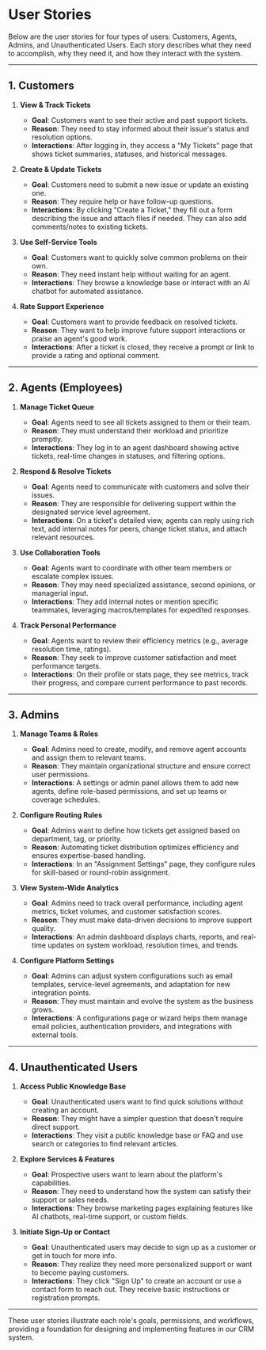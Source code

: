 # User Stories

Below are the user stories for four types of users: Customers, Agents, Admins, and Unauthenticated Users. Each story describes what they need to accomplish, why they need it, and how they interact with the system.

---

## 1. Customers

1. **View & Track Tickets**
   - **Goal**: Customers want to see their active and past support tickets.  
   - **Reason**: They need to stay informed about their issue's status and resolution options.  
   - **Interactions**: After logging in, they access a "My Tickets" page that shows ticket summaries, statuses, and historical messages.

2. **Create & Update Tickets**
   - **Goal**: Customers need to submit a new issue or update an existing one.  
   - **Reason**: They require help or have follow-up questions.  
   - **Interactions**: By clicking "Create a Ticket," they fill out a form describing the issue and attach files if needed. They can also add comments/notes to existing tickets.

3. **Use Self-Service Tools**
   - **Goal**: Customers want to quickly solve common problems on their own.  
   - **Reason**: They need instant help without waiting for an agent.  
   - **Interactions**: They browse a knowledge base or interact with an AI chatbot for automated assistance.

4. **Rate Support Experience**
   - **Goal**: Customers want to provide feedback on resolved tickets.  
   - **Reason**: They want to help improve future support interactions or praise an agent's good work.  
   - **Interactions**: After a ticket is closed, they receive a prompt or link to provide a rating and optional comment.

---

## 2. Agents (Employees)

1. **Manage Ticket Queue**
   - **Goal**: Agents need to see all tickets assigned to them or their team.  
   - **Reason**: They must understand their workload and prioritize promptly.  
   - **Interactions**: They log in to an agent dashboard showing active tickets, real-time changes in statuses, and filtering options.

2. **Respond & Resolve Tickets**
   - **Goal**: Agents need to communicate with customers and solve their issues.  
   - **Reason**: They are responsible for delivering support within the designated service level agreement.  
   - **Interactions**: On a ticket's detailed view, agents can reply using rich text, add internal notes for peers, change ticket status, and attach relevant resources.

3. **Use Collaboration Tools**
   - **Goal**: Agents want to coordinate with other team members or escalate complex issues.  
   - **Reason**: They may need specialized assistance, second opinions, or managerial input.  
   - **Interactions**: They add internal notes or mention specific teammates, leveraging macros/templates for expedited responses.

4. **Track Personal Performance**
   - **Goal**: Agents want to review their efficiency metrics (e.g., average resolution time, ratings).  
   - **Reason**: They seek to improve customer satisfaction and meet performance targets.  
   - **Interactions**: On their profile or stats page, they see metrics, track their progress, and compare current performance to past records.

---

## 3. Admins

1. **Manage Teams & Roles**
   - **Goal**: Admins need to create, modify, and remove agent accounts and assign them to relevant teams.  
   - **Reason**: They maintain organizational structure and ensure correct user permissions.  
   - **Interactions**: A settings or admin panel allows them to add new agents, define role-based permissions, and set up teams or coverage schedules.

2. **Configure Routing Rules**
   - **Goal**: Admins want to define how tickets get assigned based on department, tag, or priority.  
   - **Reason**: Automating ticket distribution optimizes efficiency and ensures expertise-based handling.  
   - **Interactions**: In an "Assignment Settings" page, they configure rules for skill-based or round-robin assignment.

3. **View System-Wide Analytics**
   - **Goal**: Admins need to track overall performance, including agent metrics, ticket volumes, and customer satisfaction scores.  
   - **Reason**: They must make data-driven decisions to improve support quality.  
   - **Interactions**: An admin dashboard displays charts, reports, and real-time updates on system workload, resolution times, and trends.

4. **Configure Platform Settings**
   - **Goal**: Admins can adjust system configurations such as email templates, service-level agreements, and adaptation for new integration points.  
   - **Reason**: They must maintain and evolve the system as the business grows.  
   - **Interactions**: A configurations page or wizard helps them manage email policies, authentication providers, and integrations with external tools.

---

## 4. Unauthenticated Users

1. **Access Public Knowledge Base**
   - **Goal**: Unauthenticated users want to find quick solutions without creating an account.  
   - **Reason**: They might have a simpler question that doesn't require direct support.  
   - **Interactions**: They visit a public knowledge base or FAQ and use search or categories to find relevant articles.

2. **Explore Services & Features**
   - **Goal**: Prospective users want to learn about the platform's capabilities.  
   - **Reason**: They need to understand how the system can satisfy their support or sales needs.  
   - **Interactions**: They browse marketing pages explaining features like AI chatbots, real-time support, or custom fields.

3. **Initiate Sign-Up or Contact**
   - **Goal**: Unauthenticated users may decide to sign up as a customer or get in touch for more info.  
   - **Reason**: They realize they need more personalized support or want to become paying customers.  
   - **Interactions**: They click "Sign Up" to create an account or use a contact form to reach out. They receive basic instructions or registration prompts.

---

These user stories illustrate each role's goals, permissions, and workflows, providing a foundation for designing and implementing features in our CRM system. 